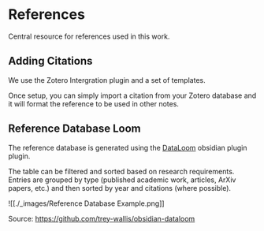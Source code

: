 # References

Central resource for references used in this work.

## Adding Citations

We use the Zotero Intergration plugin and a set of templates. 

Once setup, you can simply import a citation from your Zotero database and it will format the reference to be used in other notes. 


## Reference Database Loom

The reference database is generated using the [DataLoom](https://dataloom.xyz/) obsidian plugin plugin.

The table can be filtered and sorted based on research requirements. Entries are grouped by type (published academic work, articles, ArXiv papers, etc.) and then sorted by year and citations (where possible).

![[./_images/Reference Database Example.png]]


Source: https://github.com/trey-wallis/obsidian-dataloom 

